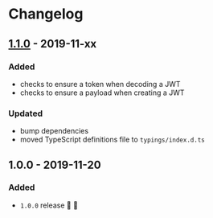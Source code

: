 # Changelog


## [1.1.0](https://github.com/futurestudio/hapi-rate-limitor/compare/v1.0.0...v1.1.0) - 2019-11-xx

### Added
- checks to ensure a token when decoding a JWT
- checks to ensure a payload when creating a JWT

### Updated
- bump dependencies
- moved TypeScript definitions file to `typings/index.d.ts`


## 1.0.0 - 2019-11-20

### Added
- `1.0.0` release 🚀 🎉
